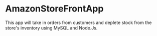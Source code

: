 # AmazonStoreFrontApp

This app will take in orders from customers and deplete stock from the store's inventory using MySQL and Node.Js.
